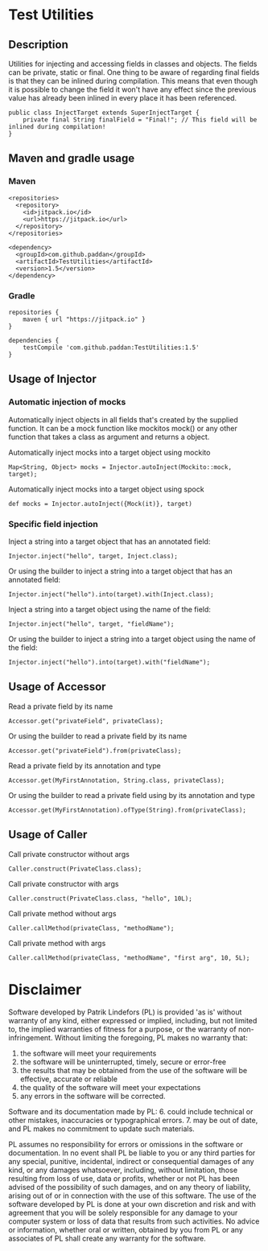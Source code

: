 # Test Utilities

## Description
Utilities for injecting and accessing fields in classes and objects. The fields can be private, static or final. One
thing to be aware of regarding final fields is that they can be inlined during compilation. This means that
even though it is possible to change the field it won't have any effect since the previous value has already been
inlined in every place it has been referenced.

```
public class InjectTarget extends SuperInjectTarget {
    private final String finalField = "Final!"; // This field will be inlined during compilation!
}
```

## Maven and gradle usage

### Maven
```
<repositories>
  <repository>
    <id>jitpack.io</id>
    <url>https://jitpack.io</url>
  </repository>
</repositories>

<dependency>
  <groupId>com.github.paddan</groupId>
  <artifactId>TestUtilities</artifactId>
  <version>1.5</version>
</dependency>
```

### Gradle
```
repositories {
    maven { url "https://jitpack.io" }
}

dependencies {
    testCompile 'com.github.paddan:TestUtilities:1.5'
}
```

## Usage of Injector

### Automatic injection of mocks

Automatically inject objects in all fields that's created by the supplied function. It can be a mock function like mockitos mock() or any other function that takes a class as argument and returns a object.

Automatically inject mocks into a target object using mockito
```
Map<String, Object> mocks = Injector.autoInject(Mockito::mock, target);
```
 
Automatically inject mocks into a target object using spock
```
def mocks = Injector.autoInject({Mock(it)}, target)
```

### Specific field injection

Inject a string into a target object that has an annotated field:
```
Injector.inject("hello", target, Inject.class);
```

Or using the builder to inject a string into a target object that has an annotated field:
```
Injector.inject("hello").into(target).with(Inject.class);
```

Inject a string into a target object using the name of the field:
```
Injector.inject("hello", target, "fieldName");
```

Or using the builder to inject a string into a target object using the name of the field:
```
Injector.inject("hello").into(target).with("fieldName");
```

## Usage of Accessor

Read a private field by its name
```
Accessor.get("privateField", privateClass);
```

Or using the builder to read a private field by its name
```
Accessor.get("privateField").from(privateClass);
```

Read a private field by its annotation and type
```
Accessor.get(MyFirstAnnotation, String.class, privateClass);
```

Or using the builder to read a private field using by its annotation and type
```
Accessor.get(MyFirstAnnotation).ofType(String).from(privateClass);
```

## Usage of Caller
Call private constructor without args
```
Caller.construct(PrivateClass.class);
```

Call private constructor with args
```
Caller.construct(PrivateClass.class, "hello", 10L);
```

Call private method without args
```
Caller.callMethod(privateClass, "methodName");
```

Call private method with args
```
Caller.callMethod(privateClass, "methodName", "first arg", 10, 5L);
```
# Disclaimer
Software developed by Patrik Lindefors (PL) is provided 'as is' without warranty of any kind, either expressed or
implied, including, but not limited to, the implied warranties of fitness for a purpose, or the warranty of
non-infringement. Without limiting the foregoing, PL makes no warranty that:

1.	the software will meet your requirements
2.	the software will be uninterrupted, timely, secure or error-free
3.	the results that may be obtained from the use of the software will be effective, accurate or reliable
4.	the quality of the software will meet your expectations
5.	any errors in the software will be corrected.

Software and its documentation made by PL:
6.	could include technical or other mistakes, inaccuracies or typographical errors.
7.	may be out of date, and PL makes no commitment to update such materials.

PL assumes no responsibility for errors or omissions in the software or documentation.
In no event shall PL be liable to you or any third parties for any special, punitive, incidental, indirect or
consequential damages of any kind, or any damages whatsoever, including, without limitation, those resulting from
loss of use, data or profits, whether or not PL has been advised of the possibility of such damages, and on any theory
of liability, arising out of or in connection with the use of this software.
The use of the software developed by PL is done at your own discretion and risk and with agreement that you will be
solely responsible for any damage to your computer system or loss of data that results from such activities. No advice
or information, whether oral or written, obtained by you from PL or any associates of PL shall create any warranty for
the software.